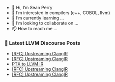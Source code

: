 - 👋 Hi, I’m Sean Perry
- 👀 I’m interested in compilers (c++, COBOL, llvm)
- 🌱 I’m currently learning ...
- 💞️ I’m looking to collaborate on ...
- 📫 How to reach me ...

<!---
s66perry/s66perry is a ✨ special ✨ repository because its `README.md` (this file) appears on your GitHub profile.
You can click the Preview link to take a look at your changes.
--->
### 📕 Latest LLVM Discourse Posts

<!-- DISCOURSE-LLVM:START -->
- [[RFC] Upstreaming ClangIR](https://discourse.llvm.org/t/rfc-upstreaming-clangir/76587?page=2#post_39)
- [[RFC] Upstreaming ClangIR](https://discourse.llvm.org/t/rfc-upstreaming-clangir/76587?page=2#post_38)
- [PTX to LLVM IR](https://discourse.llvm.org/t/ptx-to-llvm-ir/30647#post_2)
- [[RFC] Upstreaming ClangIR](https://discourse.llvm.org/t/rfc-upstreaming-clangir/76587?page=2#post_37)
- [[RFC] Upstreaming ClangIR](https://discourse.llvm.org/t/rfc-upstreaming-clangir/76587?page=2#post_36)
<!-- DISCOURSE-LLVM:END -->
